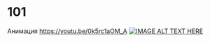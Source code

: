 # 101
Анимация
https://youtu.be/0k5rc1aOM_A
[![IMAGE ALT TEXT HERE](https://img.youtube.com/vi/0k5rc1aOM_A/0.jpg)](https://www.youtube.com/watch?v=0k5rc1aOM_A)
